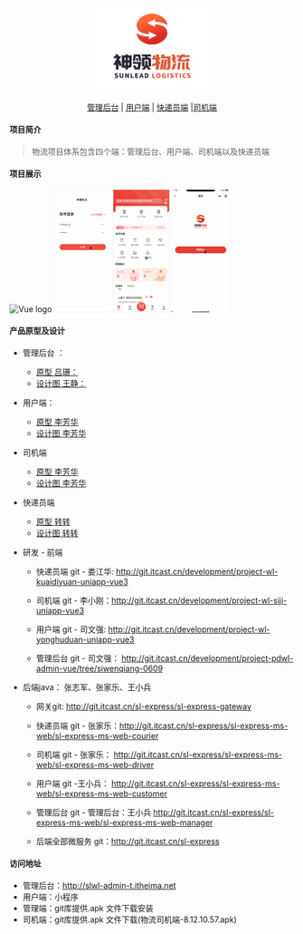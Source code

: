 <p align="center">
	<img width="200" src="./README/img/logo.png" alt="Vue logo">
</p>
<p align="center">
  <a href="./README/ADMIN.md">管理后台</a> | <a href="./README/YONGHU.md">用户端</a> | <a href="./README/KUAIDIYUAN.md">快递员端</a> |<a href="./README/SIJI.md">司机端</a>
</p>

#### 项目简介
> 物流项目体系包含四个端：管理后台、用户端、司机端以及快递员端

#### 项目展示
<img width="406" src="./README/img/admin.gif" alt="Vue logo">
<img width="100" src="./README/img/siji.gif" alt="Vue logo">
<img width="100" src="./README/img/kuaidiyuan.gif" alt="Vue logo">
<img width="100" src="./README/img/yonghuduan.gif" alt="Vue logo">

#### 产品原型及设计

- 管理后台 ：
	- [原型 吕珊：](https://codesign.qq.com/s/QmlyZwQxAQ9WRA1/preview/prototype/XMx86jzWVE9brz3)
	- [设计图 王静：](https://codesign.qq.com/s/QmlyZwQxAQ9WRA1/JMwy0bRnNRq0O6L/inspect)

- 用户端：
	- [原型 李芳华](https://codesign.qq.com/app/design/zm5q0XPwgM0RBb6/axure/O6ym7ZRM8K0AYED)
	- [设计图 李芳华](https://codesign.qq.com/s/gRxnjPPr4EjLmqr/18zdZAgr4WM9nRK/inspect)
- 司机端
	- [原型 李芳华](https://codesign.qq.com/s/7VXl9Obbb8j8WRA/preview/prototype/3JG2mj7B74ZVKdM)
	- [设计图 李芳华](https://codesign.qq.com/s/7VXl9Obbb8j8WRA/zKaDZdEGYokj2GP/inspect)
- 快递员端  
	- [原型 转转](https://codesign.qq.com/app/design/1JyMjoK6MJjLbAV/axure/qwKrMZeQxLZk1md)
	- [设计图 转转](https://codesign.qq.com/app/design/1JyMjoK6MJjLbAV/board)

	
- 研发 - 前端
	- 快递员端 git - 娄江华: http://git.itcast.cn/development/project-wl-kuaidiyuan-uniapp-vue3
	
	- 司机端 git - 李小刚：http://git.itcast.cn/development/project-wl-siji-uniapp-vue3
	
	- 用户端 git - 司文强: http://git.itcast.cn/development/project-wl-yonghuduan-uniapp-vue3
	
	- 管理后台 git - 司文强： http://git.itcast.cn/development/project-pdwl-admin-vue/tree/siwenqiang-0609
- 后端java： 张志军、张家乐、王小兵
	- 网关git: http://git.itcast.cn/sl-express/sl-express-gateway

	- 快递员端 git - 张家乐：http://git.itcast.cn/sl-express/sl-express-ms-web/sl-express-ms-web-courier

	- 司机端 git - 张家乐： http://git.itcast.cn/sl-express/sl-express-ms-web/sl-express-ms-web-driver

	- 用户端 git -王小兵： http://git.itcast.cn/sl-express/sl-express-ms-web/sl-express-ms-web-customer

	- 管理后台 git - 管理后台：王小兵 http://git.itcast.cn/sl-express/sl-express-ms-web/sl-express-ms-web-manager

	- 后端全部微服务 git：http://git.itcast.cn/sl-express

#### 访问地址
- 管理后台：http://slwl-admin-t.itheima.net
- 用户端：小程序
- 管理端：git库提供.apk 文件下载安装
- 司机端：git库提供.apk 文件下载(物流司机端-8.12.10.57.apk)
